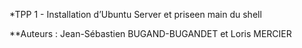 *TPP 1 - Installation d’Ubuntu Server et priseen main du shell

**Auteurs : Jean-Sébastien BUGAND-BUGANDET et Loris MERCIER

